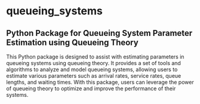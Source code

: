 # queueing_systems

## Python Package for Queueing System Parameter Estimation using Queueing Theory

This Python package is designed to assist with estimating parameters in queueing systems using queueing theory. It provides a set of tools and algorithms to analyze and model queueing systems, allowing users to estimate various parameters such as arrival rates, service rates, queue lengths, and waiting times. With this package, users can leverage the power of queueing theory to optimize and improve the performance of their systems.